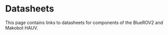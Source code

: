 # Datasheets

This page contains links to datasheets for components of the BlueROV2 and Makobot HAUV.
